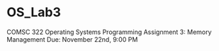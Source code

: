 OS_Lab3
=======

COMSC 322 Operating Systems Programming Assignment 3: Memory Management Due: November 22nd, 9:00 PM
